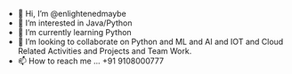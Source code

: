 - 👋 Hi, I’m @enlightenedmaybe
- 👀 I’m interested in Java/Python
- 🌱 I’m currently learning Python
- 💞️ I’m looking to collaborate on Python and ML and AI and IOT and Cloud Related Activities and Projects and Team Work.
- 📫 How to reach me ... +91 9108000777

<!---
enlightenedmaybe/enlightenedmaybe is a ✨ special ✨ repository because its `README.md` (this file) appears on your GitHub profile.
You can click the Preview link to take a look at your changes.
--->
